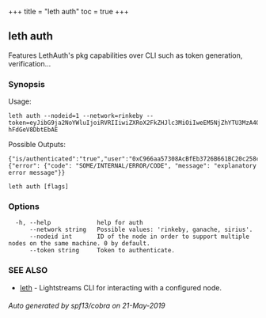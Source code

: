 +++
title = "leth auth"
toc = true
+++
## leth auth

Features LethAuth's pkg capabilities over CLI such as token generation, verification...

### Synopsis


Usage:

	leth auth --nodeid=1 --network=rinkeby --token=eyJibG9ja2NoYWluIjoiRVRIIiwiZXRoX2FkZHJlc3MiOiIweEM5NjZhYTU3MzA4QWNCZkViMzcyNkI2NjFCQzIwYzI1OGNlQTVEMzgiLCJpYXQiOjI3NzExNDUsImVhdCI6Mjc3MTIwNX0.2Z2Qm8MSVaTTVZRbtIjuKjjQXYFuprmmo5Okat85RiIkEwIFQObaimFkCieonHG6dyFqKx6h-hFdGeV8DbtEbAE

Possible Outputs:

	{"is/authenticated":"true","user":"0xC966aa57308AcBfEb3726B661BC20c258ceA5D38"}
	{"error": {"code": "SOME/INTERNAL/ERROR/CODE", "message": "explanatory error message"}}


```
leth auth [flags]
```

### Options

```
  -h, --help             help for auth
      --network string   Possible values: 'rinkeby, ganache, sirius'.
      --nodeid int       ID of the node in order to support multiple nodes on the same machine. 0 by default.
      --token string     Token to authenticate.
```

### SEE ALSO

* [leth](/cli-docs/leth/)	 - Lightstreams CLI for interacting with a configured node.

###### Auto generated by spf13/cobra on 21-May-2019
